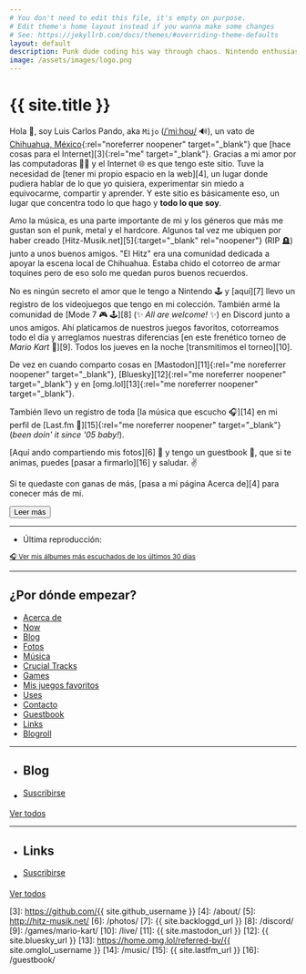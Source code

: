 ```yaml
---
# You don't need to edit this file, it's empty on purpose.
# Edit theme's home layout instead if you wanna make some changes
# See: https://jekyllrb.com/docs/themes/#overriding-theme-defaults
layout: default
description: Punk dude coding his way through chaos. Nintendo enthusiast, DIY advocate. Still losing followers since 2007.
image: /assets/images/logo.png
---
```


<h1 class="text-center">{{ site.title }}</h1>

<span class="first-letter">H</span>ola 👋, soy Luis Carlos Pando, aka `Mijo` (<a href="#" data-pronunciation data-toggle="tooltip" data-placement="top" data-html="true" title="Pronounced as /ˈmiːhoʊ/">/ˈmiːhoʊ/</a> 🔊), un vato de [Chihuahua, México][1]{:rel="noreferrer noopener" target="_blank"} que [hace cosas para el Internet][3]{:rel="me" target="_blank"}. Gracias a mi amor por las computadoras 👨‍💻 y el Internet 🌐 es que tengo este sitio. Tuve la necesidad de [tener mi propio espacio en la web][4], un lugar donde pudiera hablar de lo que yo quisiera, experimentar sin miedo a equivocarme, compartir y aprender. Y este sitio es básicamente eso, un lugar que concentra todo lo que hago y <strong>todo lo que soy</strong>.

<div class="collapse" id="collapseIntro">
Amo la música, es una parte importante de mi y los géneros que más me gustan son el punk, metal y el hardcore. Algunos tal vez me ubiquen por haber creado [Hitz-Musik.net][5]{:target="_blank" rel="noopener"} (RIP 🪦) junto a unos buenos amigos. "El Hitz" era una comunidad dedicada a apoyar la escena local de Chihuahua. Estaba chido el cotorreo de armar toquines pero de eso solo me quedan puros buenos recuerdos.

No es ningún secreto el amor que le tengo a Nintendo 🕹️ y [aquí][7] llevo un registro de los videojuegos que tengo en mi colección. También armé la comunidad de [Mode 7 🎮 🕹️][8] (✨ *All are welcome!* ✨) en Discord junto a unos amigos. Ahí platicamos de nuestros juegos favoritos, cotorreamos todo el día y arreglamos nuestras diferencias [en este frenético torneo de *Mario Kart* 🏁][9]. Todos los jueves en la noche [transmitimos el torneo][10].

De vez en cuando comparto cosas en [Mastodon][11]{:rel="me noreferrer noopener" target="_blank"}, [Bluesky][12]{:rel="me noreferrer noopener" target="_blank"}  y en [omg.lol][13]{:rel="me noreferrer noopener" target="_blank"}.

También llevo un registro de toda [la música que escucho 🎧][14] en mi perfil de [Last.fm 🎵][15]{:rel="me noreferrer noopener" target="_blank"} (*been doin' it since '05 baby!*).

[Aquí ando compartiendo mis fotos][6] 📸 y tengo un guestbook 📖, que si te animas, puedes [pasar a firmarlo][16] y saludar. ✌️

Si te quedaste con ganas de más, [pasa a mi página Acerca de][4] para conecer más de mi.
</div>

<button id="btn-read-more" class="btn btn-primary collapsed" data-toggle="collapse" data-target="#collapseIntro" role="button" aria-expanded="false" aria-controls="collapseIntro">
    <i class="fa-solid fa-caret-right"></i> Leer más
</button>

---

<ul id="last-played" class="list-unstyled mb-0">
    <li>
        <i class="fa-solid fa-music"></i> Última reproducción: <span id="last-played-song"></span> <span id="last-played-ago"></span>
    </li>
</ul>

<div class="text-center">
<a href="/music/">
<small>
🎧 Ver mis álbumes más escuchados de los últimos 30 días
</small>
</a>
</div>

---

## <i class="fa-solid fa-signs-post"></i> ¿Por dónde empezar?

<ul class="list-inline">
    <li class="list-inline-item">
        <a href="/about/" class="btn btn-primary mb-3" data-toggle="tooltip" data-placement="top" aria-label="Conoce más sobre mi" title="Conoce más sobre mi">
            <i class="fa-solid fa-circle-info"></i> Acerca de
        </a>
    </li>
    <li class="list-inline-item">
        <a href="/now/" class="btn btn-primary mb-3" data-toggle="tooltip" data-placement="top" aria-label="Ve en qué ando actualmente" title="Ve en qué ando actualmente">
            <i class="fa-solid fa-clock"></i> Now
        </a>
    </li>
    <li class="list-inline-item">
        <a href="{{ site.blog_url }}" class="btn btn-primary mb-3" data-toggle="tooltip" data-placement="top" aria-label="Explora mi blog" title="Explora mi blog">
            <i class="fa-solid fa-message"></i> Blog
        </a>
    </li>
    <li class="list-inline-item">
        <a href="/photos/" class="btn btn-primary mb-3" data-toggle="tooltip" data-placement="top" aria-label="Ve las fotos que he tomado con mi iPhone" title="Ve las fotos que he tomado con mi iPhone">
            <i class="fa-solid fa-camera"></i> Fotos
        </a>
    </li>
    <li class="list-inline-item">
        <a href="/music/" class="btn btn-primary mb-3" data-toggle="tooltip" data-placement="top" aria-label="Checa los álbumes que he escuchado en los últimos 30 días" title="Checa los álbumes que he escuchado en los últimos 30 días">
            <i class="fa-solid fa-headphones"></i> Música
        </a>
    </li>
    <li class="list-inline-item">
        <a href="/music/crucial-tracks/" class="btn btn-primary mb-3" data-toggle="tooltip" data-placement="top" aria-label="Checa las rolas voy agregando a Crucial Tracks" title="Checa las rolas voy agregando a Crucial Tracks">
            <i class="fa-solid fa-record-vinyl"></i> Crucial Tracks
        </a>
    </li>
    <li class="list-inline-item">
        <a href="/games/" class="btn btn-primary mb-3" data-toggle="tooltip" data-placement="top" aria-label="Revisa lo que estoy jugando actualmente" title="Revisa lo que estoy jugando actualmente">
            <i class="fa-solid fa-gamepad"></i> Games
        </a>
    </li>
    <li class="list-inline-item">
        <a href="/games/favorites/" class="btn btn-primary mb-3" data-toggle="tooltip" data-placement="top" aria-label="Esta es una lista de mis juegos favoritos" title="Esta es una lista de mis juegos favoritos">
            <i class="fa-solid fa-star"></i> Mis juegos favoritos
        </a>
    </li>
    <li class="list-inline-item">
        <a href="/uses/" class="btn btn-primary mb-3" data-toggle="tooltip" data-placement="top" aria-label="El stack de apps que uso a diario" title="El stack de apps que uso a diario">
            <i class="fa-solid fa-wrench"></i> Uses
        </a>
    </li>
    <li class="list-inline-item">
        <a href="/contact/" class="btn btn-primary mb-3" data-toggle="tooltip" data-placement="top" aria-label="Revisa las maneras de ponerte en contacto conmigo" title="Revisa las maneras de ponerte en contacto conmigo">
            <i class="fa-solid fa-address-card"></i> Contacto
        </a>
    </li>
    <li class="list-inline-item">
        <a href="/guestbook/" class="btn btn-primary mb-3" data-toggle="tooltip" data-placement="top" aria-label="Deja un mensaje en mi guestbook" title="Deja un mensaje en mi guestbook">
            <i class="fa-solid fa-pen-nib"></i> Guestbook
        </a>
    </li>
    <li class="list-inline-item">
        <a href="/links/" class="btn btn-primary mb-3" data-toggle="tooltip" data-placement="top" aria-label="Colección de links que me encuentro navegando en Internet" title="Colección de links que me encuentro navegando en Internet">
            <i class="fa-solid fa-link"></i> Links
        </a>
    </li>
    <li class="list-inline-item">
        <a href="/blogroll/" class="btn btn-primary mb-3" data-toggle="tooltip" data-placement="top" aria-label="Revisa mis blogs y websites favoritos" title="Revisa mis blogs y websites favoritos">
            <i class="fa-solid fa-bookmark"></i> Blogroll
        </a>
    </li>
</ul>

---

<ul class="list-inline">
    <li class="list-inline-item">
        <h2><i class="fa-solid fa-file-pen"></i> Blog</h2>
    </li>
    <li class="list-inline-item">
        <a class="btn btn-primary btn-sm" href="{{ site.blog_url }}/rss/" rel="me" style="vertical-align: super;">
            <i class="fa-solid fa-rss"></i> Suscribirse
        </a>
    </li>
</ul>

<ul id="latest-posts"></ul>

<a class="btn btn-primary" href="{{ site.blog_url }}">
    <i class="fa-solid fa-list-ul"></i> Ver todos
</a>

---

<ul class="list-inline">
    <li class="list-inline-item">
        <h2><i class="fa-solid fa-link"></i> Links <i class="ico-links-info fa-solid fa-circle-info"  data-toggle="tooltip" data-placement="top" data-html="true" title="Esta es mi colección de links interesantes que me voy encontrando navegando en Internet. Piensa en ellos como si fueran 'retweets'. La mayoría de los links son en inglés."></i></h2>
    </li>
    <li class="list-inline-item">
        <a class="btn btn-primary btn-sm" href="https://bg.raindrop.io/rss/public/50598757" rel="me noopener" style="vertical-align: super;">
            <i class="fa-solid fa-rss"></i> Suscribirse
        </a>
    </li>
</ul>

<ul id="bookmarks"></ul>

<a class="btn btn-primary" href="https://{{ site.domain }}/links/">
    <i class="fa-solid fa-list-ul"></i> Ver todos
</a>

[1]: https://es.wikipedia.org/wiki/Chihuahua_(Chihuahua)
[2]: https://www.instagram.com/primitivegirl
[3]: https://github.com/{{ site.github_username }}
[4]: /about/
[5]: http://hitz-musik.net/
[6]: /photos/
[7]: {{ site.backloggd_url }}
[8]: /discord/
[9]: /games/mario-kart/
[10]: /live/
[11]: {{ site.mastodon_url }}
[12]: {{ site.bluesky_url }}
[13]: https://home.omg.lol/referred-by/{{ site.omglol_username }}
[14]: /music/
[15]: {{ site.lastfm_url }}
[16]: /guestbook/
